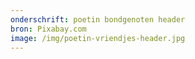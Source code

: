 ```yaml
---
onderschrift: poetin bondgenoten header
bron: Pixabay.com
image: /img/poetin-vriendjes-header.jpg
---
```

